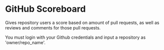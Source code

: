 # GitHub Scoreboard

Gives repository users a score based on amount of pull requests, as well as reviews and comments for those pull requests.

You must login with your Github credentials and input a repository as 'owner/repo_name'.
